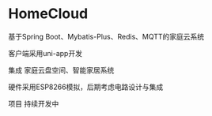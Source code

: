 # HomeCloud

基于Spring Boot、Mybatis-Plus、Redis、MQTT的家庭云系统

客户端采用uni-app开发

集成 家庭云盘空间、智能家居系统

硬件采用ESP8266模拟，后期考虑电路设计与集成

项目 持续开发中
